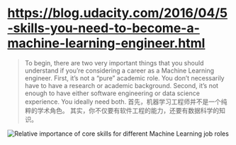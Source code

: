 # https://blog.udacity.com/2016/04/5-skills-you-need-to-become-a-machine-learning-engineer.html

> To begin, there are two very important things that you should understand if you’re considering a career as a Machine Learning engineer. 
First, it’s not a “pure” academic role. 
You don’t necessarily have to have a research or academic background. 
Second, it’s not enough to have either software engineering or data science experience. You ideally need both.
首先，机器学习工程师并不是一个纯粹的学术角色。
其实，你不仅要有软件工程的能力，还要有数据科学的知识。

![Relative importance of core skills for different Machine Learning job roles](http://1onjea25cyhx3uvxgs4vu325-wpengine.netdna-ssl.com/wp-content/uploads/2016/04/ML-Graph.png)

